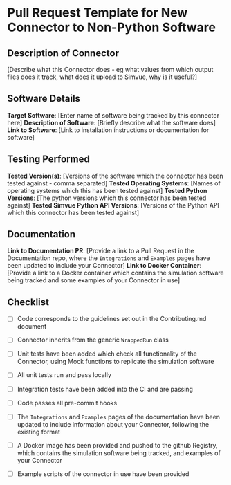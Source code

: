 # Pull Request Template for New Connector to Non-Python Software

## Description of Connector
[Describe what this Connector does - eg what values from which output files does it track, what does it upload to Simvue, why is it useful?]

## Software Details
**Target Software**: [Enter name of software being tracked by this connector here]
**Description of Software**: [Briefly describe what the software does]
**Link to Software**: [Link to installation instructions or documentation for software]

## Testing Performed
**Tested Version(s)**: [Versions of the software which the connector has been tested against - comma separated]
**Tested Operating Systems**: [Names of operating systems which this has been tested against]
**Tested Python Versions**: [The python versions which this connector has been tested against]
**Tested Simvue Python API Versions**: [Versions of the Python API which this connector has been tested against]

## Documentation
**Link to Documentation PR**: [Provide a link to a Pull Request in the Documentation repo, where the `Integrations` and `Examples` pages have been updated to include your Connector]
**Link to Docker Container**: [Provide a link to a Docker container which contains the simulation software being tracked and some examples of your Connector in use]

## Checklist
- [ ] Code corresponds to the guidelines set out in the Contributing.md document
- [ ] Connector inherits from the generic `WrappedRun` class
- [ ] Unit tests have been added which check all functionality of the Connector, using Mock functions to replicate the simulation software
- [ ] All unit tests run and pass locally
- [ ] Integration tests have been added into the CI and are passing
- [ ] Code passes all pre-commit hooks
- [ ] The `Integrations` and `Examples` pages of the documentation have been updated to include information about your Connector, following the existing format
- [ ] A Docker image has been provided and pushed to the github Registry, which contains the simulation software being tracked, and examples of your Connector
- [ ] Example scripts of the connector in use have been provided


